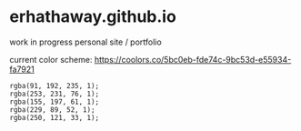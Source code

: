 # erhathaway.github.io
work in progress personal site / portfolio

current color scheme: https://coolors.co/5bc0eb-fde74c-9bc53d-e55934-fa7921

```
rgba(91, 192, 235, 1);
rgba(253, 231, 76, 1);
rgba(155, 197, 61, 1);
rgba(229, 89, 52, 1);
rgba(250, 121, 33, 1);
```
